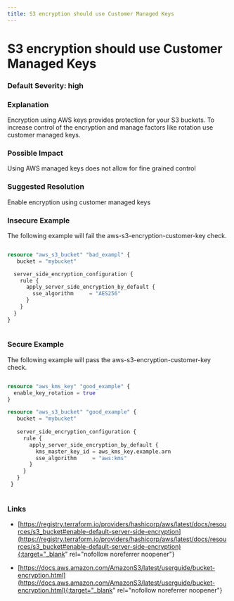 ```yaml
---
title: S3 encryption should use Customer Managed Keys
---
```


# S3 encryption should use Customer Managed Keys

### Default Severity: <span class="severity high">high</span>

### Explanation

Encryption using AWS keys provides protection for your S3 buckets. To increase control of the encryption and manage factors like rotation use customer managed keys.

### Possible Impact
Using AWS managed keys does not allow for fine grained control

### Suggested Resolution
Enable encryption using customer managed keys


### Insecure Example

The following example will fail the aws-s3-encryption-customer-key check.
```terraform

resource "aws_s3_bucket" "bad_exampl" {
   bucket = "mybucket"

  server_side_encryption_configuration {
    rule {
      apply_server_side_encryption_by_default {
        sse_algorithm     = "AES256"
      }
    }
  }
}
 
```



### Secure Example

The following example will pass the aws-s3-encryption-customer-key check.
```terraform

resource "aws_kms_key" "good_example" {
  enable_key_rotation = true
}

resource "aws_s3_bucket" "good_example" {
   bucket = "mybucket"
 
   server_side_encryption_configuration {
     rule {
       apply_server_side_encryption_by_default {
         kms_master_key_id = aws_kms_key.example.arn
         sse_algorithm     = "aws:kms"
       }
     }
   }
 }
 
```



### Links


- [https://registry.terraform.io/providers/hashicorp/aws/latest/docs/resources/s3_bucket#enable-default-server-side-encryption](https://registry.terraform.io/providers/hashicorp/aws/latest/docs/resources/s3_bucket#enable-default-server-side-encryption){:target="_blank" rel="nofollow noreferrer noopener"}

- [https://docs.aws.amazon.com/AmazonS3/latest/userguide/bucket-encryption.html](https://docs.aws.amazon.com/AmazonS3/latest/userguide/bucket-encryption.html){:target="_blank" rel="nofollow noreferrer noopener"}



